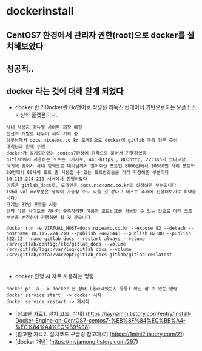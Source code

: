 # dockerinstall
## CentOS7 환경에서 관리자 권한(root)으로 docker를 설치해보았다
## 성공적..
## docker 라는 것에 대해 알게 되었다 
- docker 란 ? Docker란 Go언어로 작성된 리눅스 컨테이너 기반으로하는 오픈소스 가상화 플랫폼이다.



``` 
사내 사용자 매뉴얼 사이트 제작 예정
전산과 개발로 나누어 제작 기획 중
상무님께서 docs.niceamc.co.kr 도메인으로 docker에 gitlab 구축 임무 주심 
대리님과 함께 수행
docker가 설치되어있는 centos7환경에 원격으로 붙어서 진행하였음
gitlab에서 사용하는 포트는 3가지로, 443-https , 80:http, 22:ssh가 있다고함 
여기에 맞춰서 사내 정책으로 대리님께서 열어주신 포트인 8000번에서 10000번 사이 포트와 80번에서 90사이 포트 중 사용할 수 있는 포트번호들을 각각 지정해준 부분이다
10.115.224.210 서버에서 진행하였다
이름은 gitlab_docs로, 도메인은 docs.niceamc.co.kr로 설정해준 부분입니다
(아래 volume부분은 생략이 가능할 수도 있을 것 같다고 테스트 추후에 진행해보기로 하였습니다)
크게는 82번 포트를 사용
만약 다른 사이트를 하나더 구축하려면 이름과 포트번호를 사용할 수 있는 것으로 아래 코드 부분을 변경하여 진행하면 될 것 같습니다
``` 

``` 
docker run -e VIRTUAL_HOST=docs.niceamc.co.kr --expose 82 --detach --hostname 10.115.224.210 --publish 8442:443 --publish 82:80 --publish 822:22 --name gitlab_docs --restart always --volume /srv/gitlab/config:/etc/gitlab_docs --volume /srv/gitlab/logs:/var/log/gitlab_docs --volume /srv/gitlab/data:/var/opt/gitlab_docs gitlab/gitlab-ce:latest
```
#
- docker 진행 시 자주 사용하는 명령
```
docker ps -a  -> docker 현 상태 (올라와있는지 등등) 확인 할 수 있는 명령
docker service start  -> docker 시작
docker service restart -> 재시작
```



- [참고한 자료1. 설치 코드, 삭제] (https://jaynamm.tistory.com/entry/Install-Docker-Engine-on-CentOS7-centos7-%EB%8F%84%EC%BB%A4-%EC%84%A4%EC%B9%98)
- [참고한 자료2. 설치코드 구글링 참고자료] (https://1mini2.tistory.com/21)
- [docker 개념] (https://myjamong.tistory.com/297)
